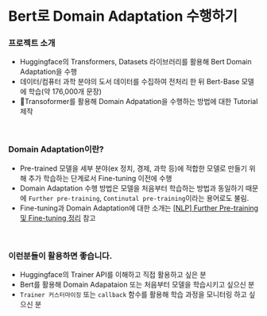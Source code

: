 # Bert로 Domain Adaptation 수행하기

### 프로젝트 소개
- Huggingface의 Transformers, Datasets 라이브러리를 활용해 Bert Domain Adaptation을 수행
- 데이터/컴퓨터 과학 분야의 도서 데이터를 수집하여 전처리 한 뒤 Bert-Base 모델에 학습(약 176,000개 문장)
- 🤗Transoformer를 활용해 Domain Adpatation을 수행하는 방법에 대한 Tutorial 제작

<br/>

### Domain Adaptation이란?

- Pre-trained 모델을 세부 분야(ex 정치, 경제, 과학 등)에 적합한 모델로 만들기 위해 추가 학습하는 단계로서 Fine-tuning 이전에 수행
- Domain Adaptation 수행 방법은 모델을 처음부터 학습하는 방법과 동일하기 때문에 `Further pre-training`, `Continutal pre-training`이라는 용어로도 불림.
- Fine-tuning과 Domain Adaptation에 대한 소개는 [[NLP] Further Pre-training 및 Fine-tuning 정리](https://yangoos57.github.io/blog/DeepLearning/paper/Finetuning/Finetuning) 참고

<br/>

### 이런분들이 활용하면 좋습니다.

- Huggingface의 Trainer API를 이해하고 직접 활용하고 싶은 분
- Bert를 활용해 Domain Adapataion 또는 처음부터 모델을 학습시키고 싶으신 분
- `Trainer 커스터마이징` 또는 `callback` 함수를 활용해 학습 과정을 모니터링 하고 싶으신 분

<br/>

